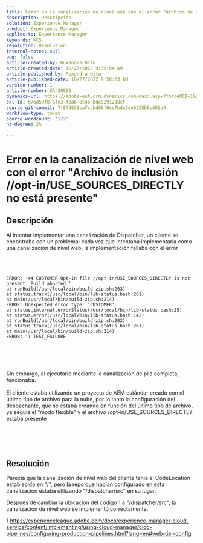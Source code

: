 ```yaml
---
title: Error en la canalización de nivel web con el error "Archivo de inclusión //opt-in/USE_SOURCES_DIRECTLY no está presente"
description: Descripción
solution: Experience Manager
product: Experience Manager
applies-to: Experience Manager
keywords: KCS
resolution: Resolution
internal-notes: null
bug: false
article-created-by: Ruxandra Nitu
article-created-date: 10/27/2022 9:39:04 AM
article-published-by: Ruxandra Nitu
article-published-date: 10/27/2022 9:58:23 AM
version-number: 1
article-number: KA-20890
dynamics-url: https://adobe-ent.crm.dynamics.com/main.aspx?forceUCI=1&pagetype=entityrecord&etn=knowledgearticle&id=40255430-db55-ed11-bba2-6045bd006239
exl-id: 676d59f8-6fe3-4ba6-8c46-bde9291208cf
source-git-commit: 7f0f5035ea7cebd60f6ec7bda9de6225b6c602a4
workflow-type: tm+mt
source-wordcount: '172'
ht-degree: 2%

---
```


# Error en la canalización de nivel web con el error &quot;Archivo de inclusión //opt-in/USE_SOURCES_DIRECTLY no está presente&quot;

## Descripción

Al intentar implementar una canalización de Dispatcher, un cliente se encontraba con un problema: cada vez que intentaba implementarla como una canalización de nivel web, la implementación fallaba con el error<br><br> <br><br>

```
ERROR: '44 CUSTOMER Opt-in file //opt-in/USE_SOURCES_DIRECTLY is not present. Build aborted.'
at runBuild(/usr/local/bin/build-zip.sh:203)
at status.track(/usr/local/bin/lib-status.bash:261)
at main(/usr/local/bin/build-zip.sh:214)
ERROR: Unexpected error type: 'CUSTOMER'
at status.internal.errorStatus(/usr/local/bin/lib-status.bash:25)
at status.error(/usr/local/bin/lib-status.bash:142)
at runBuild(/usr/local/bin/build-zip.sh:203)
at status.track(/usr/local/bin/lib-status.bash:261)
at main(/usr/local/bin/build-zip.sh:214)
ERROR: '1 TEST_FAILURE
```

<br><br> <br><br>Sin embargo, al ejecutarlo mediante la canalización de pila completa, funcionaba.<br><br>El cliente estaba utilizando un proyecto de AEM estándar creado con el último tipo de archivo para la nube, por lo tanto la configuración del despachante, que se estaba creando en función del último tipo de archivo, ya seguía el &quot;modo flexible&quot; y el archivo /opt-in/USE_SOURCES_DIRECTLY estaba presente<br><br> <br><br> 

## Resolución


Parecía que la canalización de nivel web del cliente tenía el CodeLocation establecido en &quot;/&quot;, pero la repo que habían configurado en esta canalización estaba utilizando &quot;/dispatcher/src&quot; en su lugar.

Después de cambiar la ubicación del código 1 a &quot;/dispatcher/src&quot;, la canalización de nivel web se implementó correctamente.





1 https://experienceleague.adobe.com/docs/experience-manager-cloud-service/content/implementing/using-cloud-manager/cicd-pipelines/configuring-production-pipelines.html?lang=en#web-tier-config
